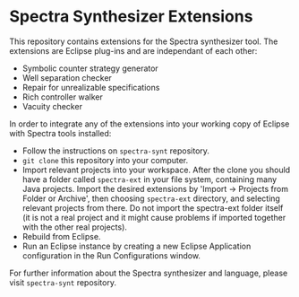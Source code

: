 # Spectra Synthesizer Extensions
This repository contains extensions for the Spectra synthesizer tool. The extensions are Eclipse plug-ins and are independant of each other:
- Symbolic counter strategy generator
- Well separation checker
- Repair for unrealizable specifications
- Rich controller walker
- Vacuity checker

In order to integrate any of the extensions into your working copy of Eclipse with Spectra tools installed:
- Follow the instructions on `spectra-synt` repository.
- `git clone` this repository into your computer.
- Import relevant projects into your workspace. After the clone you should have a folder called `spectra-ext` in your file system, containing many Java projects. Import the desired extensions by 'Import -> Projects from Folder or Archive', then choosing `spectra-ext` directory, and selecting relevant projects from there. Do not import the spectra-ext folder itself (it is not a real project and it might cause problems if imported together with the other real projects).
- Rebuild from Eclipse.
- Run an Eclipse instance by creating a new Eclipse Application configuration in the Run Configurations window.

For further information about the Spectra synthesizer and language, please visit `spectra-synt` repository.
